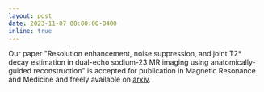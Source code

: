 ```yaml
---
layout: post
date: 2023-11-07 00:00:00-0400
inline: true
---
```


Our paper "Resolution enhancement, noise suppression, and joint T2\* decay estimation in dual-echo sodium-23 MR imaging using anatomically-guided reconstruction" is accepted for publication in Magnetic Resonance and Medicine and freely available on [arxiv](https://arxiv.org/abs/2311.03116).
